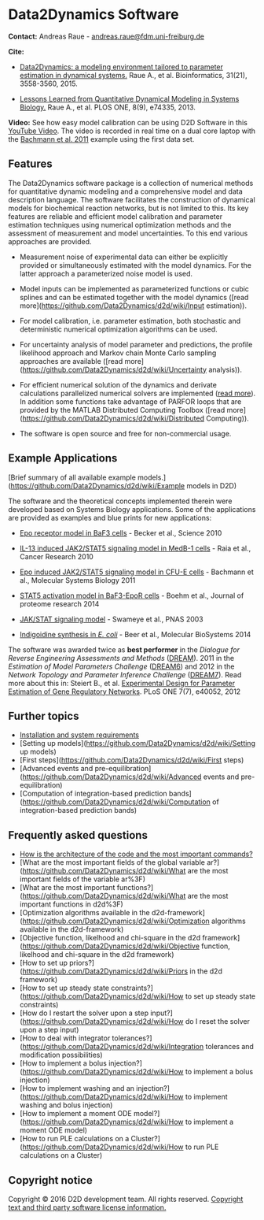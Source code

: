 # Data2Dynamics Software

**Contact:** Andreas Raue - <andreas.raue@fdm.uni-freiburg.de>

**Cite:** 

* [Data2Dynamics: a modeling environment tailored to parameter estimation in dynamical systems.](http://bioinformatics.oxfordjournals.org/cgi/content/abstract/btv405?ijkey=YPsnNzFC4CIzy5g&keytype=ref) Raue A., et al. Bioinformatics, 31(21), 3558-3560, 2015.

* [Lessons Learned from Quantitative Dynamical Modeling in Systems Biology.](http://www.plosone.org/article/info%3Adoi%2F10.1371%2Fjournal.pone.0074335) Raue A., et al. PLOS ONE, 8(9), e74335, 2013.

**Video:** See how easy model calibration can be using D2D Software in this [YouTube Video](http://www.youtube.com/watch?v=_aAtSo_xe7I). The video is recorded in real time on a dual core laptop with the [Bachmann et al. 2011](https://github.com/Data2Dynamics/d2d/wiki/Bachmann_MSB2011) example using the first data set.

## Features

The Data2Dynamics software package is a collection of numerical methods for quantitative dynamic modeling and a comprehensive model and data description language. The software facilitates the construction of dynamical models for biochemical reaction networks, but is not limited to this. Its key features are reliable and efficient model calibration and parameter estimation techniques using numerical optimization methods and the assessment of measurement and model uncertainties. To this end various approaches are provided.

* Measurement noise of experimental data can either be explicitly provided or simultaneously estimated with the model dynamics. For the latter approach a parameterized noise model is used.

* Model inputs can be implemented as parameterized functions or cubic splines and can be estimated together with the model dynamics ([read more](https://github.com/Data2Dynamics/d2d/wiki/Input estimation)).

* For model calibration, i.e. parameter estimation, both stochastic and deterministic numerical optimization algorithms can be used.

* For uncertainty analysis of model parameter and predictions, the profile likelihood approach and Markov chain Monte Carlo sampling approaches are available ([read more](https://github.com/Data2Dynamics/d2d/wiki/Uncertainty analysis)).

* For efficient numerical solution of the dynamics and derivate calculations parallelized numerical solvers are implemented ([read more](https://github.com/Data2Dynamics/d2d/wiki/Parallelization)). In addition some functions take advantage of PARFOR loops that are provided by the MATLAB Distributed Computing Toolbox ([read more](https://github.com/Data2Dynamics/d2d/wiki/Distributed Computing)).

* The software is open source and free for non-commercial usage.

## Example Applications

[Brief summary of all available example models.](https://github.com/Data2Dynamics/d2d/wiki/Example models in D2D)

The software and the theoretical concepts implemented therein were developed based on Systems Biology applications. Some of the applications are provided as examples and blue prints for new applications:

* [Epo receptor model in BaF3 cells](https://github.com/Data2Dynamics/d2d/wiki/Becker_Science2010) - Becker et al., Science 2010

* [IL-13 induced JAK2/STAT5 signaling model in MedB-1 cells](https://github.com/Data2Dynamics/d2d/wiki/Raia_CancerResearch2011) - Raia et al., Cancer Research 2010

* [Epo induced JAK2/STAT5 signaling model in CFU-E cells](https://github.com/Data2Dynamics/d2d/wiki/Bachmann_MSB2011) - Bachmann et al., Molecular Systems Biology 2011

* [STAT5 activation model in BaF3-EpoR cells](https://github.com/Data2Dynamics/d2d/wiki/Boehm_JProteomeRes2014) - Boehm et al., Journal of proteome research 2014

* [JAK/STAT signaling model](https://github.com/Data2Dynamics/d2d/wiki/Swameye_PNAS2003) - Swameye et al., PNAS 2003

* [Indigoidine synthesis in *E. coli*](https://github.com/Data2Dynamics/d2d/wiki/Beer_MolBioSyst2014) - Beer et al., Molecular BioSystems 2014

The software was awarded twice as **best performer** in the *Dialogue for Reverse Engineering Assessments and Methods* ([DREAM](http://www.the-dream-project.org/)). 2011 in the *Estimation of Model Parameters Challenge* ([DREAM6](http://www.the-dream-project.org/challenges/dream6-estimation-model-parameters-challenge)) and 2012 in the *Network Topology and Parameter Inference Challenge* ([DREAM7](http://www.the-dream-project.org/challenges/network-topology-and-parameter-inference-challenge)). Read more about this in: Steiert B., et al. [Experimental Design for Parameter Estimation of Gene Regulatory Networks](http://www.plosone.org/article/info%3Adoi%2F10.1371%2Fjournal.pone.0040052). PLoS ONE 7(7), e40052, 2012

## Further topics
* [Installation and system requirements](https://github.com/Data2Dynamics/d2d/wiki/Installation)
* [Setting up models](https://github.com/Data2Dynamics/d2d/wiki/Setting up models)
* [First steps](https://github.com/Data2Dynamics/d2d/wiki/First steps)
* [Advanced events and pre-equilibration](https://github.com/Data2Dynamics/d2d/wiki/Advanced events and pre-equilibration)
* [Computation of integration-based prediction bands](https://github.com/Data2Dynamics/d2d/wiki/Computation of integration-based prediction bands)

## Frequently asked questions
* [How is the architecture of the code and the most important commands?](https://github.com/Data2Dynamics/d2d/wiki/CodeArchitecture)
* [What are the most important fields of the global variable ar?](https://github.com/Data2Dynamics/d2d/wiki/What are the most important fields of the variable ar%3F)
* [What are the most important functions?](https://github.com/Data2Dynamics/d2d/wiki/What are the most important functions in d2d%3F)
* [Optimization algorithms available in the d2d-framework](https://github.com/Data2Dynamics/d2d/wiki/Optimization algorithms available in the d2d-framework)
* [Objective function, likelhood and chi-square in the d2d framework](https://github.com/Data2Dynamics/d2d/wiki/Objective function, likelhood and chi-square in the d2d framework)
* [How to set up priors?](https://github.com/Data2Dynamics/d2d/wiki/Priors in the d2d framework)
* [How to set up steady state constraints?](https://github.com/Data2Dynamics/d2d/wiki/How to set up steady state constraints) 
* [How do I restart the solver upon a step input?](https://github.com/Data2Dynamics/d2d/wiki/How do I reset the solver upon a step input)
* [How to deal with integrator tolerances?](https://github.com/Data2Dynamics/d2d/wiki/Integration tolerances and modification possibilities)
* [How to implement a bolus injection?](https://github.com/Data2Dynamics/d2d/wiki/How to implement a bolus injection) 
* [How to implement washing and an injection?](https://github.com/Data2Dynamics/d2d/wiki/How to implement washing and bolus injection) 
* [How to implement a moment ODE model?](https://github.com/Data2Dynamics/d2d/wiki/How to implement a moment ODE model) 
* [How to run PLE calculations on a Cluster?](https://github.com/Data2Dynamics/d2d/wiki/How to run PLE calculations on a Cluster)

## Copyright notice
Copyright © 2016 D2D development team. All rights reserved. [Copyright text and third party software license information.](https://github.com/Data2Dynamics/d2d/wiki/Copyright)
